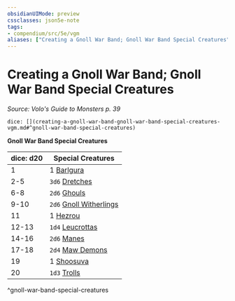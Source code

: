 ```yaml
---
obsidianUIMode: preview
cssclasses: json5e-note
tags:
- compendium/src/5e/vgm
aliases: ["Creating a Gnoll War Band; Gnoll War Band Special Creatures"]
---
```

# Creating a Gnoll War Band; Gnoll War Band Special Creatures
*Source: Volo's Guide to Monsters p. 39* 

`dice: [](creating-a-gnoll-war-band-gnoll-war-band-special-creatures-vgm.md#^gnoll-war-band-special-creatures)`

**Gnoll War Band Special Creatures**

| dice: d20 | Special Creatures |
|-----------|-------------------|
| 1 | 1 [Barlgura](z_compendium/bestiary/fiend/barlgura.md) |
| 2-5 | `3d6` [Dretches](z_compendium/bestiary/fiend/dretch.md) |
| 6-8 | `2d6` [Ghouls](z_compendium/bestiary/undead/ghoul.md) |
| 9-10 | `2d6` [Gnoll Witherlings](z_compendium/bestiary/undead/gnoll-witherling-mpmm.md) |
| 11 | 1 [Hezrou](z_compendium/bestiary/fiend/hezrou.md) |
| 12-13 | `1d4` [Leucrottas](z_compendium/bestiary/monstrosity/leucrotta-mpmm.md) |
| 14-16 | `2d6` [Manes](z_compendium/bestiary/fiend/manes.md) |
| 17-18 | `2d4` [Maw Demons](z_compendium/bestiary/fiend/maw-demon-mpmm.md) |
| 19 | 1 [Shoosuva](z_compendium/bestiary/fiend/shoosuva-mpmm.md) |
| 20 | `1d3` [Trolls](z_compendium/bestiary/giant/troll.md) |
^gnoll-war-band-special-creatures
